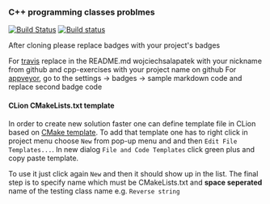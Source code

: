 ### C++ programming classes problmes ###

[![Build Status](https://travis-ci.org/wojciechsalapatek/cpp-exercises.svg?branch=master)](https://travis-ci.org/WojciechSalapatek/JIMP2.svg?branch=master)
[![Build status](https://ci.appveyor.com/api/projects/status/39thleljhjmtof0t?svg=true)](https://ci.appveyor.com/project/wojciechsalapatek/cpp-exercises)

After cloning please replace badges with your project's badges

For [travis](https://travis-ci.org) replace in the README.md wojciechsalapatek with your nickname from github and cpp-exercises with your project name on github
For [appveyor](https://ci.appveyor.com), go to the settings -> badges -> sample markdown code and replace second badge code

#### CLion CMakeLists.txt template ####

In order to create new solution faster one can define template file 
in CLion based on [CMake template](scripts/Library_CMakeLists_Add_Template).
To add that template one has to right click in project menu choose
`New` from pop-up menu and and then `Edit File Templates...`. In new dialog
`File and Code Templates` click green plus and copy paste template. 

To use it just click again `New` and then it should show up in the list. 
The final step is to specify name which must be CMakeLists.txt and **space seperated**
name of the testing class name e.g. `Reverse string`
